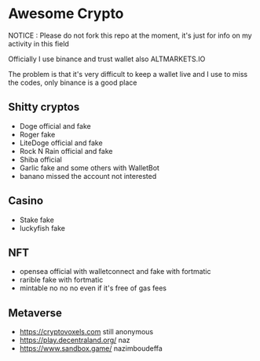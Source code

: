 # Awesome Crypto

NOTICE : Please do not fork this repo at the moment, it's just for info on my activity in this field

Officially I use binance and trust wallet also ALTMARKETS.IO

The problem is that it's very difficult to keep a wallet live and I use to miss the codes, only binance is a good place

## Shitty cryptos

- Doge official and fake
- Roger fake
- LiteDoge official and fake
- Rock N Rain official and fake
- Shiba official
- Garlic fake and some others with WalletBot
- banano missed the account not interested

## Casino

- Stake fake
- luckyfish fake

## NFT

- opensea official with walletconnect and fake with fortmatic
- rarible fake with fortmatic
- mintable no no no even if it's free of gas fees

## Metaverse 

- https://cryptovoxels.com still anonymous
- https://play.decentraland.org/ naz
- https://www.sandbox.game/ nazimboudeffa
